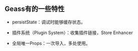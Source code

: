 ## Geass有的一些特性

- persistState：调试时能够缓存状态。

- 插件系统（Plugin System）：收集插件链接，Store Enhancer

- 全局唯一Props：一次导入，多处使用。